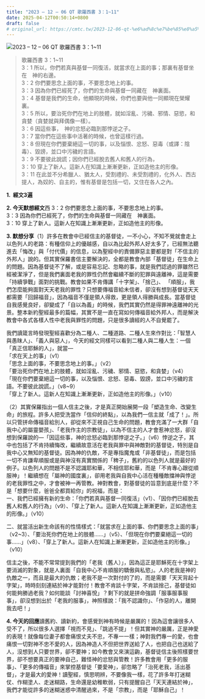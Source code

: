 ```yaml
---
title: "2023 – 12 – 06 QT 歌羅西書 3：1~11"
date: 2025-04-12T00:50:14+0800
draft: false
# original_url: https://cmtc.tw/2023-12-06-qt-%e6%ad%8c%e7%be%85%e8%a5%bf%e6%9b%b8-3%ef%bc%9a111
---
```


![2023 – 12 – 06 QT 歌羅西書 3：1~11](/images/qt.jpg  "2023 – 12 – 06 QT 歌羅西書 3：1~11")

> 歌羅西書 3：1~11  
> 3：1 所以，你們若真與基督一同復活，就當求在上面的事；那裏有基督坐在　神的右邊。  
> 3：2 你們要思念上面的事，不要思念地上的事。  
> 3：3 因為你們已經死了，你們的生命與基督一同藏在　神裏面。  
> 3：4 基督是我們的生命，他顯現的時候，你們也要與他一同顯現在榮耀裏。  
> 3：5 所以，要治死你們在地上的肢體，就如淫亂、污穢、邪情、惡慾，和貪婪（貪婪就與拜偶像一樣）。  
> 3：6 因這些事，　神的忿怒必臨到那悖逆之子。  
> 3：7 當你們在這些事中活著的時候，也曾這樣行過。  
> 3：8 但現在你們要棄絕這一切的事，以及惱恨、忿怒、惡毒（或譯：陰毒）、毀謗，並口中污穢的言語。  
> 3：9 不要彼此說謊；因你們已經脫去舊人和舊人的行為，  
> 3：10 穿上了新人。這新人在知識上漸漸更新，正如造他主的形像。  
> 3：11 在此並不分希臘人、猶太人，受割禮的、未受割禮的，化外人、西古提人，為奴的、自主的，惟有基督是包括一切，又住在各人之內。

**1.  經文3遍**

**2. 今天默想經文**西 3：2 你們要思念上面的事，不要思念地上的事。  
3：3 因為你們已經死了，你們的生命與基督一同藏在　神裏面。  
3：10 穿上了新人。這新人在知識上漸漸更新，正如造他主的形像。

**3. 默想分享**（1）許多在教會中已經信主的基督徒，一不小心，不知不覺就會走上以色列人的老路：有種信仰上的優越感，自以為比起外邦人好太多了，已經無法聽進去「悔改」與「付代價」的信息，以為聖經中的責備罪惡主要都是對「不信主的外邦人」說的。但其實保羅書信主要解決的，全都是教會內部「基督徒」在生命上的問題。因為基督徒不了解，或是容易忘記、忽略的事，就是我們認過的罪雖然已經被潔淨了，但是我們裏面老我的罪性仍然會繼續不斷的犯罪與遠離神，這是需要「持續爭戰」面對的挑戰。教會如果不肯傳講「十字架」、「捨己」、 「順服」，我們怎麼能夠面對天天老我的罪性？只想要傳福音給未信者，卻沒有想到基督徒天天都需要「回歸福音」，因為福音不僅是領人得救，更是領人得勝與成長。當基督徒自我感覺良好，卻變成了「自以為義」的時候，我們其實仍然是得罪神遠離神的光景。整本新約聖經最多的篇幅，其實不是一直在寫如何傳福音給外邦人，而是解決教會中各式各樣人性中老我與罪性的問題，只是很多讀經的人不自覺罷了。

我們讀箴言時發現聖經喜歡分為二種人、二種道路、二種人生來作對比：「智慧人與愚昩人」、「義人與惡人」，今天的經文同樣可以看到二種人與二種人生：一個「真正信耶穌的人」，就當—  
「求在天上的事」（v1）  
「思念上面的事，不要思念地上的事。」（v2）  
「要治死你們在地上的肢體，就如淫亂、污穢、邪情、惡慾，和貪婪」（v4）  
「現在你們要棄絕這一切的事，以及惱恨、忿怒、惡毒、毀謗，並口中污穢的言語。不要彼此說謊。」（v8~9）  
「穿上了新人。這新人在知識上漸漸更新，正如造他主的形像。」（v10）

（2）其實保羅指出一個人信主之後，才是真正開始展開一段「塑造生命、改變生命」的旅程。許多人把受洗當作「信仰的終點」，以為我們一信主就「成了！」。所以只管拼命傳福音給別人，卻從來不正視自己生命的問題，教會充滿了一大群「自我中心的屬靈嬰孩」、「老我作主的宗教徒」，以為不信主的人才會惹神忿怒，卻沒想到保羅說的—「因這些事，神的忿怒必臨到那悖逆之子。」（v6）悖逆之子，其中也包括了不肯持續悔改，繼續故意活在老我與罪中與神敵對的基督徒，特別是自我中心又無知的基督徒。因為神的仇敵，不是專指魔鬼或「非基督徒」，而是包括一切不肯謙卑順服或是與神沒有真實關係的「稗子」，舊約的以色列人就是最好的例子。以色列人的問題不是不認識耶和華，不相信耶和華，而是「不肯專心跟從順服神」！繼續想在「屬神的國度裏」，卻用老我與自我中心活在種種敵擋神與悖逆的老我罪性之中，才會被神一再管教。神對教會，對基督徒的旨意到底是什麼？不是「想要什麼，爸爸全都買給你」的祝福，而是：  
一、我們已經擁有新的生命：「你們若真與基督一同復活」（v1）、「因你們已經脫去舊人和舊人的行為」（v9）、「穿上了新人。這新人在知識上漸漸更新，正如造他主的形像。」（v10）

二、就當活出新生命該有的性情樣式：「就當求在上面的事、你們要思念上面的事」（v2~3）、「要治死你們在地上的肢體……」（v5）、「但現在你們要棄絕這一切的事……」（v8）、「穿上了新人。這新人在知識上漸漸更新，正如造他主的形像。」（v10）

信主之後，不能不常常提到我們的「老我（舊人）」，因為這正是耶穌死在十字架上要消滅的對象，就是人裏面「自我中心不肯順服的驕傲與私慾」。人的老我是神的仇敵之一，而且是最大的仇敵；老我不是一次對付的了的，而是需要「天天背起十字架」，時時刻刻連結於神才能對付！教會不肯談十字架，不肯談捨己，基督徒如何能夠勝過老我？如何能談「討神喜悅」？剩下的就是拼命強調「服事服事服事」，卻沒想到出於「老我的服事」，神照樣說：「我不認識你」、「作惡的人，離開我去吧！」

**4. 今天的回應**讀舊約、讀新約，會感覺到神有時候是嚴厲的！因為這會讓很多人受不了，所以很多人選擇「視而不見」、「跳過不提」！但其實神的嚴厲，正是神愛的表現！就像每位妻子都會痛恨丈夫不忠，不專一一樣；神對我們專一的愛，也會痛恨一切對神不忠不愛的人，因為神造人不但把世界送給了人，也把自己也送給了人，沒想到人只要世界，卻不要神；如今教會又來演這齣，基督徒信主後照樣要世界，卻不想要真正的要神自己，難怪神的忿怒與管教！許多教會用「更多的服事」、「更多的傳福音」來掌控基督徒「要愛神」，卻忽略了「治死老我，活出基督」，才是最大的愛神！讀聖經，慎思明辨，不要像我一樣，花了許多年打迷糊仗、作糊塗人、走迷糊路，生命還是幼稚軟弱，只有提醒自己「天天連結於神」，我們才能從許多的迷糊迷惑中清醒過來，不是「宗教」，而是「耶穌自己」！